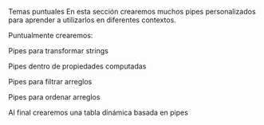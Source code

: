 Temas puntuales
En esta sección crearemos muchos pipes personalizados para aprender a utilizarlos en diferentes contextos.

Puntualmente crearemos:

Pipes para transformar strings

Pipes dentro de propiedades computadas

Pipes para filtrar arreglos

Pipes para ordenar arreglos

Al final crearemos una tabla dinámica basada en pipes
